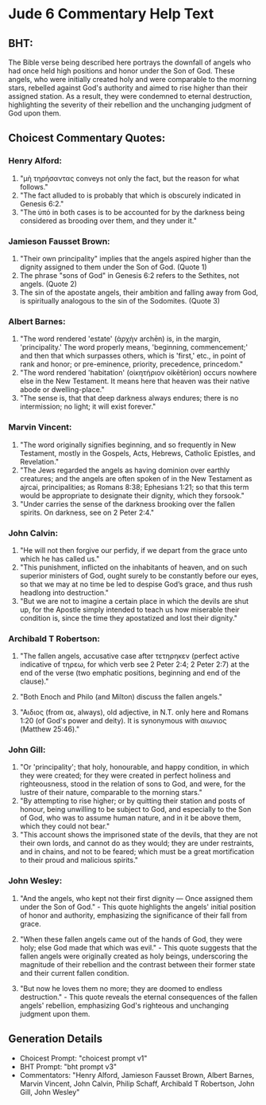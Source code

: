 # Jude 6 Commentary Help Text

## BHT:
The Bible verse being described here portrays the downfall of angels who had once held high positions and honor under the Son of God. These angels, who were initially created holy and were comparable to the morning stars, rebelled against God's authority and aimed to rise higher than their assigned station. As a result, they were condemned to eternal destruction, highlighting the severity of their rebellion and the unchanging judgment of God upon them.

## Choicest Commentary Quotes:
### Henry Alford:
1. "μὴ τηρήσαντας conveys not only the fact, but the reason for what follows."
2. "The fact alluded to is probably that which is obscurely indicated in Genesis 6:2."
3. "The ὑπό in both cases is to be accounted for by the darkness being considered as brooding over them, and they under it."

### Jamieson Fausset Brown:
1. "Their own principality" implies that the angels aspired higher than the dignity assigned to them under the Son of God. (Quote 1)
2. The phrase "sons of God" in Genesis 6:2 refers to the Sethites, not angels. (Quote 2)
3. The sin of the apostate angels, their ambition and falling away from God, is spiritually analogous to the sin of the Sodomites. (Quote 3)

### Albert Barnes:
1. "The word rendered 'estate' (ἀρχὴν archēn) is, in the margin, 'principality.' The word properly means, 'beginning, commencement;' and then that which surpasses others, which is 'first,' etc., in point of rank and honor; or pre-eminence, priority, precedence, princedom."
2. "The word rendered 'habitation' (οἰκητήριον oikētērion) occurs nowhere else in the New Testament. It means here that heaven was their native abode or dwelling-place."
3. "The sense is, that that deep darkness always endures; there is no intermission; no light; it will exist forever."

### Marvin Vincent:
1. "The word originally signifies beginning, and so frequently in New Testament, mostly in the Gospels, Acts, Hebrews, Catholic Epistles, and Revelation."
2. "The Jews regarded the angels as having dominion over earthly creatures; and the angels are often spoken of in the New Testament as ajrcai, principalities; as Romans 8:38; Ephesians 1:21; so that this term would be appropriate to designate their dignity, which they forsook."
3. "Under carries the sense of the darkness brooking over the fallen spirits. On darkness, see on 2 Peter 2:4."

### John Calvin:
1. "He will not then forgive our perfidy, if we depart from the grace unto which he has called us."
2. "This punishment, inflicted on the inhabitants of heaven, and on such superior ministers of God, ought surely to be constantly before our eyes, so that we may at no time be led to despise God’s grace, and thus rush headlong into destruction."
3. "But we are not to imagine a certain place in which the devils are shut up, for the Apostle simply intended to teach us how miserable their condition is, since the time they apostatized and lost their dignity."

### Archibald T Robertson:
1. "The fallen angels, accusative case after τετηρηκεν (perfect active indicative of τηρεω, for which verb see 2 Peter 2:4; 2 Peter 2:7) at the end of the verse (two emphatic positions, beginning and end of the clause)." 

2. "Both Enoch and Philo (and Milton) discuss the fallen angels." 

3. "Αιδιος (from αε, always), old adjective, in N.T. only here and Romans 1:20 (of God's power and deity). It is synonymous with αιωνιος (Matthew 25:46)."

### John Gill:
1. "Or 'principality'; that holy, honourable, and happy condition, in which they were created; for they were created in perfect holiness and righteousness, stood in the relation of sons to God, and were, for the lustre of their nature, comparable to the morning stars."
2. "By attempting to rise higher; or by quitting their station and posts of honour, being unwilling to be subject to God, and especially to the Son of God, who was to assume human nature, and in it be above them, which they could not bear."
3. "This account shows the imprisoned state of the devils, that they are not their own lords, and cannot do as they would; they are under restraints, and in chains, and not to be feared; which must be a great mortification to their proud and malicious spirits."

### John Wesley:
1. "And the angels, who kept not their first dignity — Once assigned them under the Son of God." - This quote highlights the angels' initial position of honor and authority, emphasizing the significance of their fall from grace.

2. "When these fallen angels came out of the hands of God, they were holy; else God made that which was evil." - This quote suggests that the fallen angels were originally created as holy beings, underscoring the magnitude of their rebellion and the contrast between their former state and their current fallen condition.

3. "But now he loves them no more; they are doomed to endless destruction." - This quote reveals the eternal consequences of the fallen angels' rebellion, emphasizing God's righteous and unchanging judgment upon them.


## Generation Details
- Choicest Prompt: "choicest prompt v1"
- BHT Prompt: "bht prompt v3"
- Commentators: "Henry Alford, Jamieson Fausset Brown, Albert Barnes, Marvin Vincent, John Calvin, Philip Schaff, Archibald T Robertson, John Gill, John Wesley"
